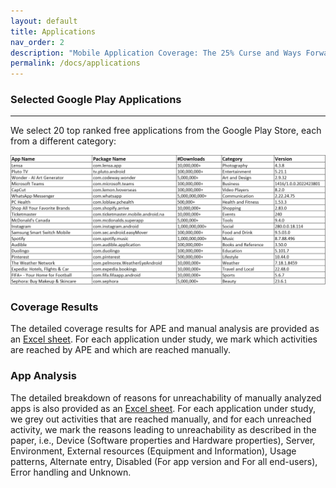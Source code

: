 ```yaml
---
layout: default
title: Applications
nav_order: 2
description: "Mobile Application Coverage: The 25% Curse and Ways Forward"
permalink: /docs/applications
---
```


### Selected Google Play Applications
---
We select 20 top ranked free applications from the Google Play Store, each from a different category:

![](../assets/images/apps-final.png)


### Coverage Results

The detailed coverage results for APE and manual analysis are provided as an [Excel sheet](../assets/data/CoverageResults.xlsx). 
For each application under study, we mark which activities are reached by APE and which are reached manually.


### App Analysis

The detailed breakdown of reasons for unreachability of manually analyzed apps is also provided as an [Excel sheet](../assets/data/AppAnalysis.xlsx). 
For each application under study, we grey out activities that are reached manually, and for each unreached activity, we mark the reasons leading to unreachability as described in the paper, i.e., Device (Software properties and Hardware properties), Server, Environment, External resources (Equipment and Information), Usage patterns, Alternate entry, Disabled (For app version and For all end-users), Error handling and Unknown.
